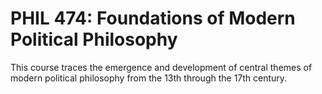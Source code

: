 # PHIL 474: Foundations of Modern Political Philosophy

This course traces the emergence and development of central themes of modern political philosophy from the 13th through the 17th century.